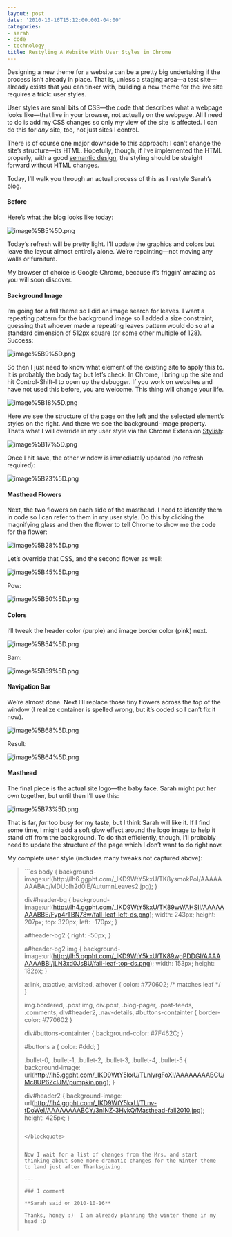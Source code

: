 ```yaml
---
layout: post
date: '2010-10-16T15:12:00.001-04:00'
categories:
- sarah
- code
- technology
title: Restyling A Website With User Styles in Chrome
---
```



Designing a new theme for a website can be a pretty big undertaking if the process isn’t already in place. That is, unless a staging area—a test site—already exists that you can tinker with, building a new theme for the live site requires a trick: user styles.

User styles are small bits of CSS—the code that describes what a webpage looks like—that live in your browser, not actually on the webpage. All I need to do is add my CSS changes so only *my* view of the site is affected. I can do this for *any* site, too, not just sites I control.

There is of course one major downside to this approach: I can’t change the site’s structure—its HTML. Hopefully, though, if I’ve implemented the HTML properly, with a good [semantic design](http://en.wikipedia.org/wiki/HTML#Semantic_HTML), the styling should be straight forward without HTML changes.

Today, I’ll walk you through an actual process of this as I restyle Sarah’s blog.  <h4>Before</h4>

Here’s what the blog looks like today:

![image%5B5%5D.png](/assets/2010/image%5B5%5D.png)

Today’s refresh will be pretty light. I’ll update the graphics and colors but leave the layout almost entirely alone. We’re repainting—not moving any walls or furniture.

My browser of choice is Google Chrome, because it’s friggin’ amazing as you will soon discover.  <h4>Background Image</h4>

I’m going for a fall theme so I did an image search for leaves. I want a repeating pattern for the background image so I added a size constraint, guessing that whoever made a repeating leaves pattern would do so at a standard dimension of 512px square (or some other multiple of 128). Success:

![image%5B9%5D.png](/assets/2010/image%5B9%5D.png)

So then I just need to know what element of the existing site to apply this to. It is probably the body tag but let’s check. In Chrome, I bring up the site and hit Control-Shift-I to open up the debugger. If you work on websites and have not used this before, you are welcome. This thing will change your life.

![image%5B18%5D.png](/assets/2010/image%5B18%5D.png)

Here we see the structure of the page on the left and the selected element’s styles on the right. And there we see the background-image property. That’s what I will override in my user style via the Chrome Extension [Stylish](https://chrome.google.com/extensions/detail/fjnbnpbmkenffdnngjfgmeleoegfcffe):

![image%5B17%5D.png](/assets/2010/image%5B17%5D.png)

Once I hit save, the other window is immediately updated (no refresh required):

![image%5B23%5D.png](/assets/2010/image%5B23%5D.png)  <h4>Masthead Flowers</h4>

Next, the two flowers on each side of the masthead. I need to identify them in code so I can refer to them in my user style. Do this by clicking the magnifying glass and then the flower to tell Chrome to show me the code for the flower:

![image%5B28%5D.png](/assets/2010/image%5B28%5D.png)

Let’s override that CSS, and the second flower as well:

![image%5B45%5D.png](/assets/2010/image%5B45%5D.png)    

Pow:

![image%5B50%5D.png](/assets/2010/image%5B50%5D.png)  <h4>Colors</h4>

I’ll tweak the header color (purple) and image border color (pink) next.

![image%5B54%5D.png](/assets/2010/image%5B54%5D.png)    

Bam:

![image%5B59%5D.png](/assets/2010/image%5B59%5D.png)  <h4>Navigation Bar</h4>

We’re almost done. Next I’ll replace those tiny flowers across the top of the window (I realize container is spelled wrong, but it’s coded so I can’t fix it now).

![image%5B68%5D.png](/assets/2010/image%5B68%5D.png)

Result:

![image%5B64%5D.png](/assets/2010/image%5B64%5D.png)    <h4>Masthead</h4>

The final piece is the actual site logo—the baby face. Sarah might put her own together, but until then I’ll use this:

![image%5B73%5D.png](/assets/2010/image%5B73%5D.png)

That is far, *far* too busy for my taste, but I think Sarah will like it. If I find some time, I might add a soft glow effect around the logo image to help it stand off from the background. To do that efficiently, though, I’ll probably need to update the structure of the page which I don’t want to do right now.

My complete user style (includes many tweaks not captured above):
<blockquote>   
```cs
body { 
  background-image:url(http://lh6.ggpht.com/_IKD9WtY5kxU/TK8ysmokPoI/AAAAAAAABAc/MDUoIh2d0lE/AutumnLeaves2.jpg);
}

div#header-bg {
  background-image:url(http://lh4.ggpht.com/_IKD9WtY5kxU/TK89wWAHSII/AAAAAAAABBE/Fyp4rTBN78w/fall-leaf-left-ds.png);
  width: 243px;
  height: 207px;
  top: 320px;
  left: -170px;
}

a#header-bg2 {
  right: -50px;
}

a#header-bg2 img { 
  background-image:url(http://lh5.ggpht.com/_IKD9WtY5kxU/TK89wgPDDGI/AAAAAAAABBI/jLN3xd0JsBU/fall-leaf-top-ds.png);
  width: 153px;
  height: 182px;
}

a:link, a:active, a:visited, a:hover {
  color: #770602; /* matches leaf */
}

img.bordered, .post img, div.post, .blog-pager, .post-feeds, .comments, div#header2, .nav-details, #buttons-containter { 
  border-color: #770602 
}

div#buttons-containter {
  background-color: #7F462C;
}

#buttons a {
  color: #ddd;
}


.bullet-0, .bullet-1, .bullet-2, .bullet-3, .bullet-4, .bullet-5 { 
  background-image: url(http://lh5.ggpht.com/_IKD9WtY5kxU/TLnlyrgFoXI/AAAAAAAABCU/Mc8UP6ZcIJM/pumpkin.png);
}

div#header2 {
  background-image: url(http://lh4.ggpht.com/_IKD9WtY5kxU/TLnv-tDoWeI/AAAAAAAABCY/3nINZ-3HykQ/Masthead-fall2010.jpg);
  height: 425px;
}
```

</blockquote>


Now I wait for a list of changes from the Mrs. and start thinking about some more dramatic changes for the Winter theme to land just after Thanksgiving.

---

### 1 comment

**Sarah said on 2010-10-16**

Thanks, honey :)  I am already planning the winter theme in my head :D

